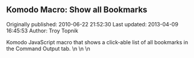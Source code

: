 ## Komodo Macro: Show all Bookmarks

Originally published: 2010-06-22 21:52:30
Last updated: 2013-04-09 16:45:53
Author: Troy Topnik

Komodo JavaScript macro that shows a click-able list of all bookmarks in the Command Output tab.\n\n\n